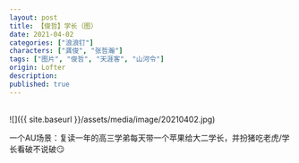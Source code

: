 ```yaml
---
layout: post
title: 【俊哲】学长（图）
date: 2021-04-02
categories: ["浪浪钉"]
characters: ["龚俊", "张哲瀚"]
tags: ["图片", "俊哲", "天涯客", "山河令"]
origin: Lofter
description: 
published: true
---
```


<br>
![]({{ site.baseurl }}/assets/media/image/20210402.jpg)

一个AU场景：复读一年的高三学弟每天带一个苹果给大二学长，并扮猪吃老虎/学长看破不说破😏
